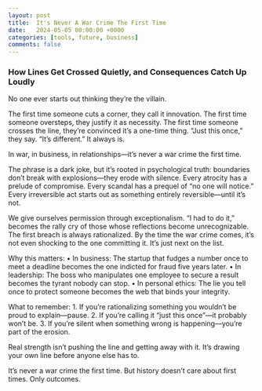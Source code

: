 ```yaml
---
layout: post
title:  It's Never A War Crime The First Time
date:   2024-05-05 00:00:00 +0000
categories: [tools, future, business]
comments: false
---
```


### How Lines Get Crossed Quietly, and Consequences Catch Up Loudly

No one ever starts out thinking they’re the villain.

The first time someone cuts a corner, they call it innovation. The first time someone oversteps, they justify it as necessity. The first time someone crosses the line, they’re convinced it’s a one-time thing. “Just this once,” they say. “It’s different.” It always is.

In war, in business, in relationships—it’s never a war crime the first time.

The phrase is a dark joke, but it’s rooted in psychological truth: boundaries don’t break with explosions—they erode with silence. Every atrocity has a prelude of compromise. Every scandal has a prequel of “no one will notice.” Every irreversible act starts out as something entirely reversible—until it’s not.

We give ourselves permission through exceptionalism. “I had to do it,” becomes the rally cry of those whose reflections become unrecognizable. The first breach is always rationalized. By the time the war crime comes, it’s not even shocking to the one committing it. It’s just next on the list.

Why this matters:
	•	In business: The startup that fudges a number once to meet a deadline becomes the one indicted for fraud five years later.
	•	In leadership: The boss who manipulates one employee to secure a result becomes the tyrant nobody can stop.
	•	In personal ethics: The lie you tell once to protect someone becomes the web that binds your integrity.

What to remember:
	1.	If you’re rationalizing something you wouldn’t be proud to explain—pause.
	2.	If you’re calling it “just this once”—it probably won’t be.
	3.	If you’re silent when something wrong is happening—you’re part of the erosion.

Real strength isn’t pushing the line and getting away with it. It’s drawing your own line before anyone else has to.

It’s never a war crime the first time. But history doesn’t care about first times. Only outcomes.